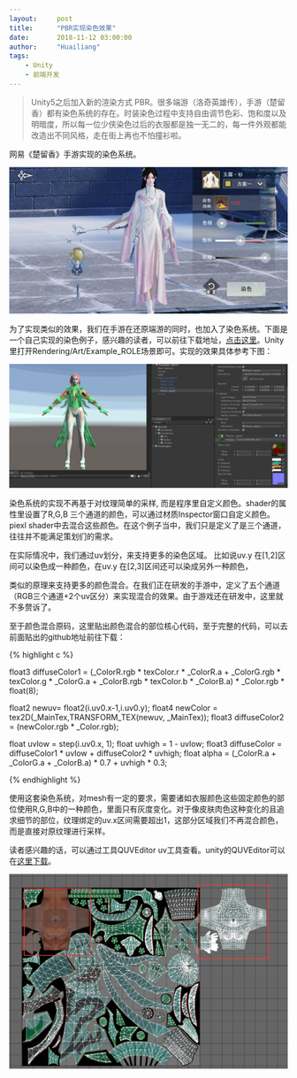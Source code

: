 ```yaml
---
layout:     post
title:      "PBR实现染色效果"
date:       2018-11-12 03:00:00
author:     "Huailiang"
tags:
    - Unity
    - 前端开发
---
```



> Unity5之后加入新的渲染方式 PBR。很多端游（洛奇英雄传），手游（楚留香）都有染色系统的存在。时装染色过程中支持自由调节色彩、饱和度以及明暗度，所以每一位少侠染色过后的衣服都是独一无二的，每一件外观都能改造出不同风格，走在街上再也不怕撞衫啦。

网易《楚留香》手游实现的染色系统。

![](/img/in-post/post-pbr/pbr30.jpg)

为了实现类似的效果，我们在手游在还原端游的同时，也加入了染色系统。下面是一个自己实现的染色例子，感兴趣的读者，可以前往下载地址，[点击这里][i1]。Unity里打开Rendering/Art/Example_ROLE场景即可。实现的效果具体参考下图：

![](/img/in-post/post-pbr/dye.gif)

染色系统的实现不再基于对纹理简单的采样, 而是程序里自定义颜色。shader的属性里设置了R,G,B 三个通道的颜色，可以通过材质Inspector窗口自定义颜色。piexl shader中去混合这些颜色。在这个例子当中，我们只是定义了是三个通道，往往并不能满足策划们的需求。


在实际情况中，我们通过uv划分，来支持更多的染色区域。 比如说uv.y 在[1,2]区间可以染色成一种颜色，在uv.y 在[2,3]区间还可以染成另外一种颜色， 

类似的原理来支持更多的颜色混合。在我们正在研发的手游中，定义了五个通道（RGB三个通道+2个uv区分）来实现混合的效果。由于游戏还在研发中，这里就不多赘诉了。


至于颜色混合原码，这里贴出颜色混合的部位核心代码，至于完整的代码，可以去前面贴出的github地址前往下载：

{% highlight c %}

float3 diffuseColor1 = 
        (_ColorR.rgb * texColor.r * _ColorR.a +
         _ColorG.rgb * texColor.g * _ColorG.a + 
         _ColorB.rgb * texColor.b * _ColorB.a) * _Color.rgb * float(8);

float2 newuv= float2(i.uv0.x-1,i.uv0.y);
float4 newColor = tex2D(_MainTex,TRANSFORM_TEX(newuv, _MainTex));
float3 diffuseColor2 = (newColor.rgb * _Color.rgb);

float uvlow = step(i.uv0.x, 1); 
float uvhigh = 1 - uvlow;
float3 diffuseColor = diffuseColor1 * uvlow + diffuseColor2 * uvhigh;
float alpha = (_ColorR.a + _ColorG.a + _ColorB.a) * 0.7 + uvhigh * 0.3;

{% endhighlight %}



使用这套染色系统，对mesh有一定的要求，需要诸如衣服颜色这些固定颜色的部位使用R,G,B中的一种颜色，里面只有灰度变化。对于像皮肤肉色这种变化的且追求细节的部位，纹理绑定的uv.x区间需要超出1，这部分区域我们不再混合颜色，而是直接对原纹理进行采样。

读者感兴趣的话，可以通过工具QUVEditor uv工具查看。unity的QUVEditor可以在[这里下载][i2]。


![](/img/in-post/post-pbr/pbr31.jpg)


[i1]:https://github.com/huailiang/pbr_proj
[i2]:http://www.qtoolsdevelop.com/